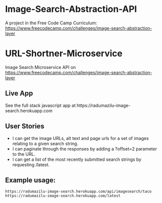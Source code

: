 # Image-Search-Abstraction-API
A project in the Free Code Camp Curriculum: https://www.freecodecamp.com/challenges/image-search-abstraction-layer


# URL-Shortner-Microservice
Image Search Microservice API on https://www.freecodecamp.com/challenges/image-search-abstraction-layer


<h2>Live App</h2>
See the full stack javascript app at https://radumazilu-image-search.herokuapp.com


<h2>User Stories</h2>
<ul>
<li>I can get the image URLs, alt text and page urls for a set of images relating to a given search string.</li>
<li>I can paginate through the responses by adding a ?offset=2 parameter to the URL.</li>
<li>I can get a list of the most recently submitted search strings by requesting /latest.</li>
</ul>


<h2>Example usage:</h2>
<code>https://radumazilu-image-search.herokuapp.com/api/imagesearch/taco</code>
<code>https://radumazilu-image-search.herokuapp.com/latest</code>
